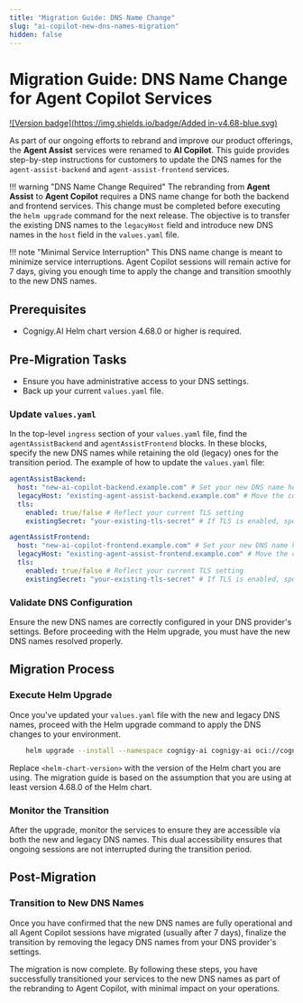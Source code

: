 ```yaml
---
title: "Migration Guide: DNS Name Change"
slug: "ai-copilot-new-dns-names-migration"
hidden: false
---
```


# Migration Guide: DNS Name Change for Agent Copilot Services

[![Version badge](https://img.shields.io/badge/Added in-v4.68-blue.svg)](../../../release-notes/4.68.md)

As part of our ongoing efforts to rebrand and improve our product offerings, the **Agent Assist** services were renamed to **AI Copilot**. This guide provides step-by-step instructions for customers to update the DNS names for the `agent-assist-backend` and `agent-assist-frontend` services.

!!! warning "DNS Name Change Required"
    The rebranding from **Agent Assist** to **Agent Copilot** requires a DNS name change for both the backend and frontend services. This change must be completed before executing the `helm upgrade` command for the next release. The objective is to transfer the existing DNS names to the `legacyHost` field and introduce new DNS names in the `host` field in the `values.yaml` file.

!!! note "Minimal Service Interruption"
    This DNS name change is meant to minimize service interruptions. Agent Copilot sessions will remain active for 7 days, giving you enough time to apply the change and transition smoothly to the new DNS names.

## Prerequisites

- Cognigy.AI Helm chart version 4.68.0 or higher is required.

## Pre-Migration Tasks

- Ensure you have administrative access to your DNS settings.
- Back up your current `values.yaml` file.

### Update `values.yaml`

In the top-level `ingress` section of your `values.yaml` file, find the `agentAssistBackend` and `agentAssistFrontend` blocks. In these blocks, specify the new DNS names while retaining the old (legacy) ones for the transition period. 
The example of how to update the `values.yaml` file:

```yaml
agentAssistBackend:
  host: "new-ai-copilot-backend.example.com" # Set your new DNS name here
  legacyHost: "existing-agent-assist-backend.example.com" # Move the current DNS name here
  tls:
    enabled: true/false # Reflect your current TLS setting
    existingSecret: "your-existing-tls-secret" # If TLS is enabled, specify the secret

agentAssistFrontend:
  host: "new-ai-copilot-frontend.example.com" # Set your new DNS name here
  legacyHost: "existing-agent-assist-frontend.example.com" # Move the current DNS name here
  tls:
    enabled: true/false # Reflect your current TLS setting
    existingSecret: "your-existing-tls-secret" # If TLS is enabled, specify the secret
```

### Validate DNS Configuration

Ensure the new DNS names are correctly configured in your DNS provider's settings. Before proceeding with the Helm upgrade, you must have the new DNS names resolved properly.

## Migration Process

### Execute Helm Upgrade

Once you've updated your `values.yaml` file with the new and legacy DNS names, proceed with the Helm upgrade command to apply the DNS changes to your environment.

```bash
    helm upgrade --install --namespace cognigy-ai cognigy-ai oci://cognigy.azurecr.io/helm/cognigy.ai --version <helm-chart-version> --values cognigy-ai-values.yaml
```
Replace `<helm-chart-version>` with the version of the Helm chart you are using. The migration guide is based on the assumption that you are using at least version 4.68.0 of the Helm chart.

### Monitor the Transition

After the upgrade, monitor the services to ensure they are accessible via both the new and legacy DNS names. This dual accessibility ensures that ongoing sessions are not interrupted during the transition period.

## Post-Migration

### Transition to New DNS Names

Once you have confirmed that the new DNS names are fully operational and all Agent Copilot sessions have migrated (usually after 7 days), finalize the transition by removing the legacy DNS names from your DNS provider's settings.

The migration is now complete. By following these steps, you have successfully transitioned your services to the new DNS names as part of the rebranding to Agent Copilot, with minimal impact on your operations.
